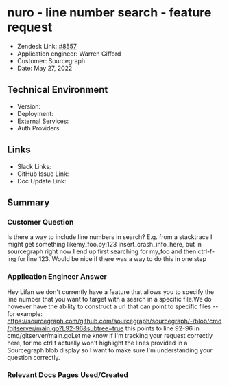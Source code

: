 
# nuro - line number search - feature request <!-- Ticket Title  Hint: include keywords to make it searchable -->

- Zendesk Link: [#8557](https://sourcegraph.zendesk.com/agent/tickets/8557)
- Application engineer: Warren Gifford
- Customer: Sourcegraph <!-- Redact if this contains personally identifying information -->
- Date: May 27, 2022

<!-- Data populated from integration, speak to Ben Gordon or Michael Bali if not working -->
<!-- During Internal team trial, fill missing data manually (we are waiting for all data to sync) -->

## Technical Environment
- Version: ​
- Deployment:
- External Services:
- Auth Providers:


## Links
<!-- Data for application engineer manual entry -->
- Slack Links:
- GitHub Issue Link:
- Doc Update Link:

## Summary
### Customer Question
Is there a way to include line numbers in search? E.g. from a stacktrace I might get something likemy_foo.py:123 insert_crash_info_here, but in sourcegraph right now I end up first searching for my_foo and then ctrl-f-ing for line 123. Would be nice if there was a way to do this in one step
### Application Engineer Answer
Hey Lifan we don't currently have a feature that allows you to specify the line number that you want to target with a search in a specific file.We do however have the ability to construct a url that can point to specific files -- for example: https://sourcegraph.com/github.com/sourcegraph/sourcegraph/-/blob/cmd/gitserver/main.go?L92-96&subtree=true
this points to line 92-96 in cmd/gitserver/main.goLet me know if I'm tracking your request correctly here, for me ctrl f actually won't highlight the lines provided in a Sourcegraph blob display so I want to make sure I'm understanding your question correctly.

### Relevant Docs Pages Used/Created

<!-- Once complete, upload a copy to https://github.com/sourcegraph/support-tools-internal/tree/main/resolved-tickets as a .md file -->
<!-- Name the file 8557.md -->
